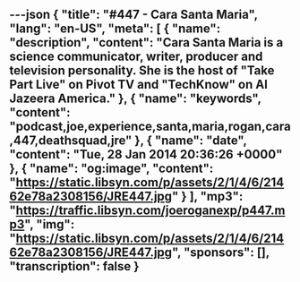 ---json
{
  "title": "#447 - Cara Santa Maria",
  "lang": "en-US",
  "meta": [
    {
      "name": "description",
      "content": "Cara Santa Maria is a science communicator, writer, producer and television personality. She is the host of \"Take Part Live\" on Pivot TV and \"TechKnow\" on Al Jazeera America."
    },
    {
      "name": "keywords",
      "content": "podcast,joe,experience,santa,maria,rogan,cara,447,deathsquad,jre"
    },
    {
      "name": "date",
      "content": "Tue, 28 Jan 2014 20:36:26 +0000"
    },
    {
      "name": "og:image",
      "content": "https://static.libsyn.com/p/assets/2/1/4/6/21462e78a2308156/JRE447.jpg"
    }
  ],
  "mp3": "https://traffic.libsyn.com/joeroganexp/p447.mp3",
  "img": "https://static.libsyn.com/p/assets/2/1/4/6/21462e78a2308156/JRE447.jpg",
  "sponsors": [],
  "transcription": false
}
---
<episode-header />

<timemark seconds="0" />

<transcribe-call-to-action />

<episode-footer />